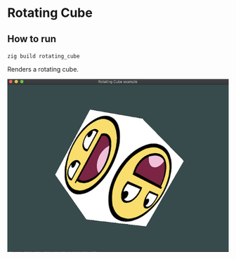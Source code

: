 # Rotating Cube

## How to run

`zig build rotating_cube`

Renders a rotating cube.

![Texture output](../../webpage/rotating_cube.png)
